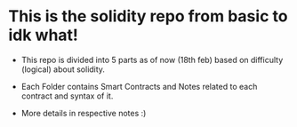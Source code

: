 # This is the solidity repo from basic to idk what!

- This repo is divided into 5 parts as of now (18th feb) based on difficulty (logical) about solidity.

- Each Folder contains Smart Contracts and Notes related to each contract and syntax of it.

- More details in respective notes :)
